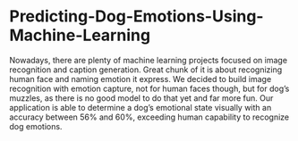 # Predicting-Dog-Emotions-Using-Machine-Learning
Nowadays, there are plenty of machine learning projects focused on image
recognition and caption generation. Great chunk of it is about recognizing human
face and naming emotion it express. We decided to build image recognition with
emotion capture, not for human faces though, but for dog’s muzzles, as there is
no good model to do that yet and far more fun. Our application is able to
determine a dog’s emotional state visually with an accuracy between 56% and
60%, exceeding human capability to recognize dog emotions.
